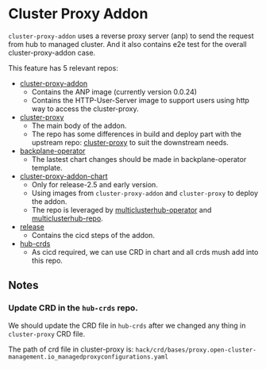 # Cluster Proxy Addon

`cluster-proxy-addon` uses a reverse proxy server (anp) to send the request from hub to managed cluster.
And it also contains e2e test for the overall cluster-proxy-addon case.

This feature has 5 relevant repos:
* [cluster-proxy-addon](https://github.com/stolostron/cluster-proxy-addon)
    * Contains the ANP image (currently version 0.0.24)
    * Contains the HTTP-User-Server image to support users using http way to access the cluster-proxy.
* [cluster-proxy](https://github.com/stolostron/cluster-proxy)
    * The main body of the addon.
    * The repo has some differences in build and deploy part with the upstream repo: [cluster-proxy](https://github.com/open-cluster-management-io/cluster-proxy) to suit the downstream needs.
* [backplane-operator](https://github.com/stolostron/backplane-operator/tree/main/pkg/templates/charts/toggle/cluster-proxy-addon)
    * The lastest chart changes should be made in backplane-operator template.
* [cluster-proxy-addon-chart](https://github.com/stolostron/cluster-proxy-addon-chart)
    * Only for release-2.5 and early version.
    * Using images from `cluster-proxy-addon` and `cluster-proxy` to deploy the addon.
    * The repo is leveraged by [multiclusterhub-operator](https://github.com/stolostron/multiclusterhub-operator) and [multiclusterhub-repo](https://github.com/stolostron/multiclusterhub-repo).
* [release](https://github.com/openshift/release)
    * Contains the cicd steps of the addon.
* [hub-crds](https://github.com/stolostron/hub-crds)
    * As cicd required, we can use CRD in chart and all crds mush add into this repo.

## Notes

### Update CRD in the `hub-crds` repo.

We should update the CRD file in `hub-crds` after we changed any thing in `cluster-proxy` CRD file.

The path of crd file in cluster-proxy is: `hack/crd/bases/proxy.open-cluster-management.io_managedproxyconfigurations.yaml`
